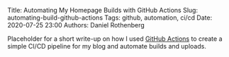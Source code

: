 Title: Automating My Homepage Builds with GitHub Actions
Slug: automating-build-github-actions
Tags: github, automation, ci/cd
Date: 2020-07-25 23:00
Authors: Daniel Rothenberg

Placeholder for a short write-up on how I used [GitHub Actions](https://docs.github.com/en/actions) to create a simple CI/CD pipeline for my blog and automate builds and uploads.